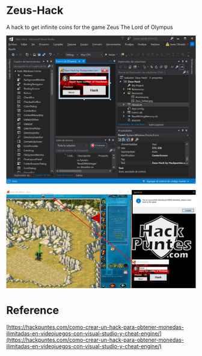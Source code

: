 # Zeus-Hack
A hack to get infinite coins for the game Zeus The Lord of Olympus

![zeus_011.png](img/zeus_011.png)

![zeus_012.png](img/zeus_012.png)

# Reference

[https://hackpuntes.com/como-crear-un-hack-para-obtener-monedas-ilimitadas-en-videojuegos-con-visual-studio-y-cheat-engine/](https://hackpuntes.com/como-crear-un-hack-para-obtener-monedas-ilimitadas-en-videojuegos-con-visual-studio-y-cheat-engine/)